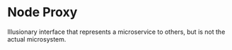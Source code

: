 # Node Proxy

Illusionary interface that represents a microservice to others, but is not the actual microsystem.